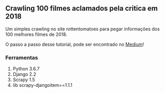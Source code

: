 ## Crawling 100 filmes aclamados pela critica em 2018

Um simples crawling no site rottentomatoes para pegar informações dos 100 melhores filmes de 2018.

O passo a passo desse tutorial, pode ser encontrado no [Medium](https://medium.com/@tiago.piovesan.tp/crawler-do-inicio-ao-fim-django-scrapy-234dc2934585)!

### Ferramentas

1. Python 3.6.7
2. Django 2.2
3. Scrapy 1.5
4. lib scrapy-djangoitem==1.1.1
